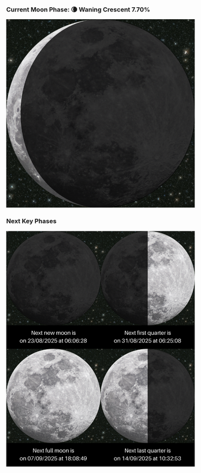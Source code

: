 ### Current Moon Phase: 🌘 Waning Crescent 7.70%
![Moon Phase](moonphase.png)
### Next Key Phases
![Gallery](gallery.png)